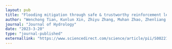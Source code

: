 ```yaml
---
layout: pub
title: "Flooding mitigation through safe & trustworthy reinforcement learning"
author: "Wenchong Tian, Kunlun Xin, Zhiyu Zhang, Muhan Zhao, Zhenliang Liao, and Tao Tao"
journal: "Journal of Hydrology"
date: "2023-3-20"
type: "journal-published"
externallink: "https://www.sciencedirect.com/science/article/pii/S0022169423003773"
---
```

